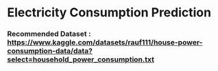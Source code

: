 # Electricity Consumption Prediction
### Recommended Dataset : https://www.kaggle.com/datasets/rauf111/house-power-consumption-data/data?select=household_power_consumption.txt
